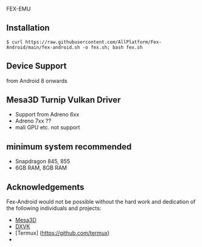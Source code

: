 FEX-EMU

## Installation
```
$ curl https://raw.githubusercontent.com/AllPlatform/Fex-Android/main/fex-android.sh -o fex.sh; bash fex.sh
```
## Device Support
from Android 8 onwards
## Mesa3D Turnip Vulkan Driver
- Support from Adreno 6xx
- Adreno 7xx ?? 
- mali GPU etc. not support
## minimum system recommended
- Snapdragon 845, 855
- 6GB RAM, 8GB RAM
## Acknowledgements
Fex-Android would not be possible without the hard work and dedication of the following individuals and projects:
- [Mesa3D](https://www.mesa3d.org/)
- [DXVK](https://github.com/doitsujin/dxvk)
- [Termux] (https://github.com/termux)
- 
